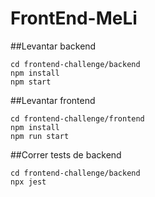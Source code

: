 # FrontEnd-MeLi

##Levantar backend

```
cd frontend-challenge/backend
npm install
npm start
```

##Levantar frontend

```
cd frontend-challenge/frontend
npm install
npm run start
```

##Correr tests de backend

```
cd frontend-challenge/backend
npx jest
```